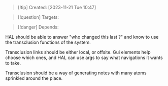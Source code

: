 
>[!tip] Created: [2023-11-21 Tue 10:47]

>[!question] Targets: 

>[!danger] Depends: 

HAL should be able to answer "who changed this last ?" and know to use the transclusion functions of the system.

Transclusion links should be either local, or offsite.  Gui elements help choose which ones, and HAL can use args to say what navigations it wants to take.

Transclusion should be a way of generating notes with many atoms sprinkled around the place.

